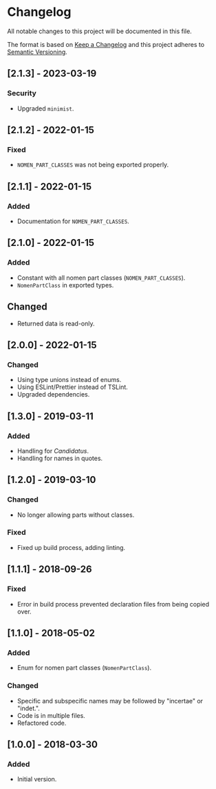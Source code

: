 # Changelog

All notable changes to this project will be documented in this file.

The format is based on [Keep a Changelog](http://keepachangelog.com/en/1.0.0/) and this project adheres to [Semantic Versioning](http://semver.org/spec/v2.0.0.html).

## [2.1.3] - 2023-03-19

### Security

-   Upgraded `minimist`.

## [2.1.2] - 2022-01-15

### Fixed

-   `NOMEN_PART_CLASSES` was not being exported properly.

## [2.1.1] - 2022-01-15

### Added

-   Documentation for `NOMEN_PART_CLASSES`.

## [2.1.0] - 2022-01-15

### Added

-   Constant with all nomen part classes (`NOMEN_PART_CLASSES`).
-   `NomenPartClass` in exported types.

## Changed

-   Returned data is read-only.

## [2.0.0] - 2022-01-15

### Changed

-   Using type unions instead of enums.
-   Using ESLint/Prettier instead of TSLint.
-   Upgraded dependencies.

## [1.3.0] - 2019-03-11

### Added

-   Handling for _Candidatus_.
-   Handling for names in quotes.

## [1.2.0] - 2019-03-10

### Changed

-   No longer allowing parts without classes.

### Fixed

-   Fixed up build process, adding linting.

## [1.1.1] - 2018-09-26

### Fixed

-   Error in build process prevented declaration files from being copied over.

## [1.1.0] - 2018-05-02

### Added

-   Enum for nomen part classes (`NomenPartClass`).

### Changed

-   Specific and subspecific names may be followed by "incertae" or "indet.".
-   Code is in multiple files.
-   Refactored code.

## [1.0.0] - 2018-03-30

### Added

-   Initial version.
